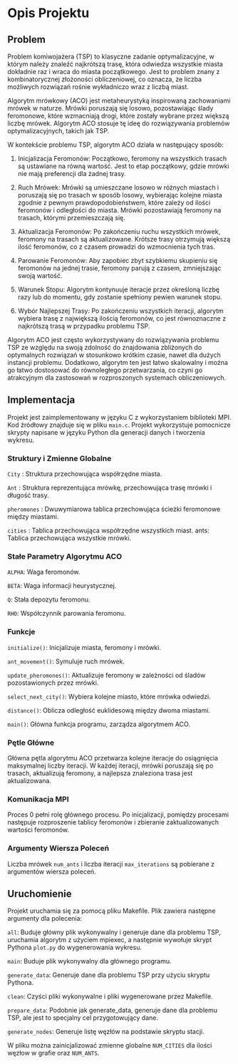 # Opis Projektu

## Problem

Problem komiwojażera (TSP) to klasyczne zadanie optymalizacyjne, w którym należy znaleźć najkrótszą trasę, która odwiedza wszystkie miasta dokładnie raz i wraca do miasta początkowego. Jest to problem znany z kombinatorycznej złożoności obliczeniowej, co oznacza, że liczba możliwych rozwiązań rośnie wykładniczo wraz z liczbą miast.

Algorytm mrówkowy (ACO) jest metaheurystyką inspirowaną zachowaniami mrówek w naturze. Mrówki poruszają się losowo, pozostawiając ślady feromonowe, które wzmacniają drogi, które zostały wybrane przez większą liczbę mrówek. Algorytm ACO stosuje tę ideę do rozwiązywania problemów optymalizacyjnych, takich jak TSP.

W kontekście problemu TSP, algorytm ACO działa w następujący sposób:

1. Inicjalizacja Feromonów: Początkowo, feromony na wszystkich trasach są ustawiane na równą wartość. Jest to etap początkowy, gdzie mrówki nie mają preferencji dla żadnej trasy.

2. Ruch Mrówek: Mrówki są umieszczane losowo w różnych miastach i poruszają się po trasach w sposób losowy, wybierając kolejne miasta zgodnie z pewnym prawdopodobieństwem, które zależy od ilości feromonów i odległości do miasta. Mrówki pozostawiają feromony na trasach, którymi przemieszczają się.

3. Aktualizacja Feromonów: Po zakończeniu ruchu wszystkich mrówek, feromony na trasach są aktualizowane. Krótsze trasy otrzymują większą ilość feromonów, co z czasem prowadzi do wzmocnienia tych tras.

4. Parowanie Feromonów: Aby zapobiec zbyt szybkiemu skupieniu się feromonów na jednej trasie, feromony parują z czasem, zmniejszając swoją wartość.

5. Warunek Stopu: Algorytm kontynuuje iteracje przez określoną liczbę razy lub do momentu, gdy zostanie spełniony pewien warunek stopu.

6. Wybór Najlepszej Trasy: Po zakończeniu wszystkich iteracji, algorytm wybiera trasę z największą ilością feromonów, co jest równoznaczne z najkrótszą trasą w przypadku problemu TSP.

Algorytm ACO jest często wykorzystywany do rozwiązywania problemu TSP ze względu na swoją zdolność do znajdowania zbliżonych do optymalnych rozwiązań w stosunkowo krótkim czasie, nawet dla dużych instancji problemu. Dodatkowo, algorytm ten jest łatwo skalowalny i można go łatwo dostosować do równoległego przetwarzania, co czyni go atrakcyjnym dla zastosowań w rozproszonych systemach obliczeniowych.

## Implementacja

Projekt jest zaimplementowany w języku C z wykorzystaniem biblioteki MPI. Kod źródłowy znajduje się w pliku `main.c`. Projekt wykorzystuje pomocnicze skrypty napisane w języku Python dla generacji danych i tworzenia wykresu.

### Struktury i Zmienne Globalne

`City` : Struktura przechowująca współrzędne miasta.

`Ant` : Struktura reprezentująca mrówkę, przechowująca trasę mrówki i długość trasy.

`pheromones` : Dwuwymiarowa tablica przechowująca ścieżki feromonowe między miastami.

`cities` : Tablica przechowująca współrzędne wszystkich miast.
    ants: Tablica przechowująca wszystkie mrówki.

### Stałe Parametry Algorytmu ACO

`ALPHA`: Waga feromonów.

`BETA`: Waga informacji heurystycznej.

`Q`: Stała depozytu feromonu.

`RHO`: Współczynnik parowania feromonu.


### Funkcje

`initialize()`: Inicjalizuje miasta, feromony i mrówki.

`ant_movement()`: Symuluje ruch mrówek.

`update_pheromones()`: Aktualizuje feromony w zależności od śladów pozostawionych przez mrówki.

`select_next_city()`: Wybiera kolejne miasto, które mrówka odwiedzi.

`distance()`: Oblicza odległość euklidesową między dwoma miastami.

`main()`: Główna funkcja programu, zarządza algorytmem ACO.

### Pętle Główne

Główna pętla algorytmu ACO przetwarza kolejne iteracje do osiągnięcia maksymalnej liczby iteracji. W każdej iteracji, mrówki poruszają się po trasach, aktualizują feromony, a najlepsza znaleziona trasa jest aktualizowana.

### Komunikacja MPI

Proces 0 pełni rolę głównego procesu. Po inicjalizacji, pomiędzy procesami następuje rozproszenie tablicy feromonów i zbieranie zaktualizowanych wartości feromonów.

### Argumenty Wiersza Poleceń

Liczba mrówek `num_ants` i liczba iteracji `max_iterations` są pobierane z argumentów wiersza poleceń.

## Uruchomienie

Projekt uruchamia się za pomocą pliku Makefile. Plik zawiera następne argumenty dla polecenia:

`all`: Buduje główny plik wykonywalny i generuje dane dla problemu TSP, uruchamia algorytm z użyciem mpiexec, a następnie wywołuje skrypt Pythona `plot.py` do wygenerowania wykresu.

`main`: Buduje plik wykonywalny dla głównego programu.

`generate_data`: Generuje dane dla problemu TSP przy użyciu skryptu Pythona.

`clean`: Czyści pliki wykonywalne i pliki wygenerowane przez Makefile.

`prepare_data`: Podobnie jak generate_data, generuje dane dla problemu TSP, ale jest to specjalny cel przygotowujący dane.

`generate_nodes`: Generuje listę węzłów na podstawie skryptu stacji.

W pliku można zainicjalizować zmienne globalne `NUM_CITIES` dla ilości węzłow w grafie oraz `NUM_ANTS`. 

